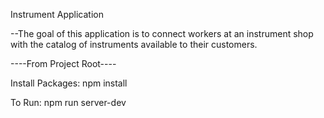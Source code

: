 Instrument Application

--The goal of this application is to connect workers at an instrument shop with the catalog of instruments available to their customers.


----From Project Root----

Install Packages:
npm install

To Run:
npm run server-dev